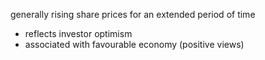 generally rising share prices for an extended period of time
- reflects investor optimism
- associated with favourable economy (positive views)